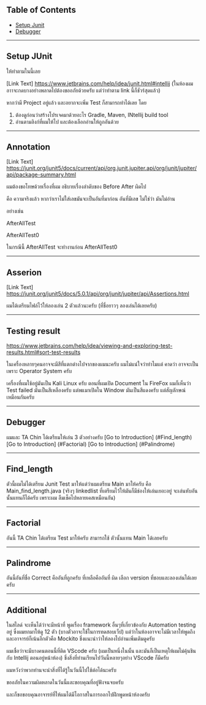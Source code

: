 ## Table of Contents
- [Setup Junit](#Setup-JUnit)
- [Debugger](#Debugger)

---

## Setup JUnit

ให้ทำตามในนี้เลย

[Link Text] https://www.jetbrains.com/help/idea/junit.html#intellij
(ในห้องผมอาาจะกดบางอย่างพลาดไปต้องขออภัยด้วยครับ แต่ว่าทำตาม link นี้ก็ชัวร์สุดแล้ว)

หากว่ามี Project อยู่แล้ว และอยากจะเพิ่ม Test ก็สามารถทำได้เลย 
โดย
  1. ต้องดูก่อนว่าสร้างโปรเจคมาด้วยอะไร Gradle, Maven, INtellij build tool
  2. อ่านตามลิงก์ที่ผมให้ไป และต้องเลือกอ่านให้ถูกอันด้วย

---

## Annotation

[Link Text] https://junit.org/junit5/docs/current/api/org.junit.jupiter.api/org/junit/jupiter/api/package-summary.html

ผมต้องขอโทษด้วยเรื่องที่ผม อธิบายเรื่องลำดับของ Before After ผิดไป

คือ ความจริงแล้ว หากว่าเราไม่ใส่เลขมันจะเป็นอันที่มาก่อน อันที่มีเลข ไม่ใช่ว่า มันไม่อ่าน 

อย่างเช่น

  AfterAllTest

  AfterAllTest0

  ในกรณีนี้ AfterAllTest จะทำงานก่อน AfterAllTest0

---

## Asserion

[Link Text] https://junit.org/junit5/docs/5.0.1/api/org/junit/jupiter/api/Assertions.html

ผมได้เตรียมไฟล์ไว้ให้ลองเล่น 2 ตัวแล้วนะครับ (ที่ชื่อยาวๆ ลองเล่นได้เลยครับ)

---

## Testing result

https://www.jetbrains.com/help/idea/viewing-and-exploring-test-results.html#sort-test-results

ในเครื่องหลายๆคนอาจจะมีสีที่แตกต่างไปจากของผมนะครับ ผมไม่แน่ใจว่าทำไมแต่ คาดว่า อาจจะเป็นเพราะ Operator System ครับ 

เครื่องที่ผมใช้อยู่มันเป็น Kali Linux ครับ ตอนที่ผมเปิด Document ใน FireFox ผมก็เห็นว่า Test failed มันเป็นสีเหลืองครับ แต่พแมาเปิดใน Window มันเป็นสีแดงครับ แต่สัญลักษณ์ เหมือนกันครับ

---

## Debugger

ผมและ TA Chin ได้เตรียมให้เล่น 3 ตัวอย่างครับ
[Go to Introduction] (#Find_length)
[Go to Introduction] (#Factorial)
[Go to Introduction] (#Palindrome)
 
---

## Find_length

ตัวนี้ผมไม่ได้เตรียม Junit Test มาให้แต่ว่าผมเตรียม Main มาให้ครับ คือ Main_find_length.java
(จริงๆ linkedlist ที่เตรียมไว้ให้มันก็มีช่องให้เล่นเยอะอยู่ จะเล่นหับอันนั้นแทนก็ได้ครับ เพราะผม ลืมเช็คไปหลายเคสเหมือนกัน)

---

## Factorial

อันนี้ TA Chin ได้เตรียม Test มาให้ครับ สามารถใช้ ตัวนั้นแทน Main ได้เลยครับ

---

## Palindrome

อันนี้อันที่ชื่อ Correct คืออันที่ถูกครับ ที่เหลือคืออันที่ ผิด เลือก version ที่ชอบและลองเล่นได้เลยครับ

---

## Additional

ในสไลด์ จะเห็นได้ว่าจะมีหน้าที่ พูดเรื่อง framework อื่นๆที่เกี่ยวข้องกับ Automation testing อยู่ ซึ่งผมยกมาให้ดู 12 ตัว (บางตัวอาจะใช้ในการทดสอบเว็ป) แต่ว่าในห้องอาจจะไม่มีเวลาให้พูดถึง และอาจารย์ก็เน้นอีกตัวคือ Mockito ชึ่งแนะนำว่าให้ลองไปอ่านเพิ่มเติมดูครับ

ผมเชื่อว่าจะมีบางคนตอนนี้ที่ติด VScode ครับ (ผมเป็นหนึ่งในนั้น และมันก็เป็นเหตุให้ผมไม่คุ้นชินกับ Intellij ตอนอยู่หน้าห้อง) ชึ่งสิ่งที่ท่านเรียนไปวันนี้หลายๆอย่าง VScode ก็มีครับ 

ผมหวังว่าพวกท่านจะนำสิ่งที่ได้รู้ในวันนี้ไปใช้ต่อได้นะครับ 

ขออภัยในความผิดหลาดในวันนี้และขอบคุณที่อยู่ฟังจนจบครับ

และก็ขอขอบคุณอาจารย์ที่ให้ผมได้มีโอกาสในการออกไปฝึกพูดหน้าห้องครับ
